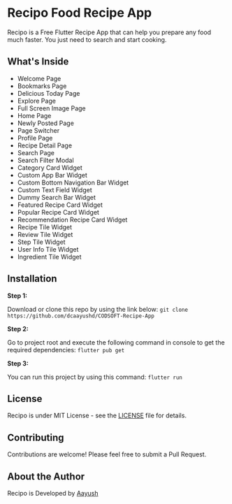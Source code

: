 # Recipo Food Recipe App

Recipo is a Free Flutter Recipe App that can help you prepare any food much faster. You just need to search and start cooking.

## What's Inside

- Welcome Page
- Bookmarks Page
- Delicious Today Page
- Explore Page
- Full Screen Image Page
- Home Page
- Newly Posted Page
- Page Switcher
- Profile Page
- Recipe Detail Page
- Search Page
- Search Filter Modal
- Category Card Widget
- Custom App Bar Widget
- Custom Bottom Navigation Bar Widget
- Custom Text Field Widget
- Dummy Search Bar Widget
- Featured Recipe Card Widget
- Popular Recipe Card Widget
- Recommendation Recipe Card Widget
- Recipe Tile Widget
- Review Tile Widget
- Step Tile Widget
- User Info Tile Widget
- Ingredient Tile Widget

## Installation

**Step 1:**

Download or clone this repo by using the link below: `git clone https://github.com/dcaayushd/CODSOFT-Recipe-App`

**Step 2:**

Go to project root and execute the following command in console to get the required dependencies: `flutter pub get`

**Step 3:**

You can run this project by using this command: `flutter run`

## License

Recipo is under MIT License - see the [LICENSE](LICENSE) file for details.

## Contributing

Contributions are welcome! Please feel free to submit a Pull Request.

## About the Author

Recipo is Developed by [Aayush](https://x.com/dcaayushd)
